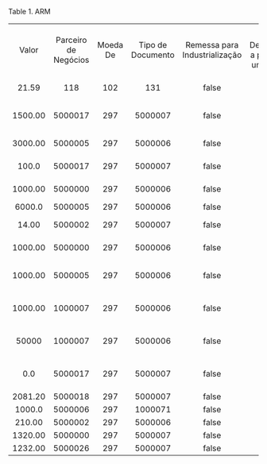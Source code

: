<div id="d458805e1" class="table">

<div class="table-title">

Table 1. ARM

</div>

<div class="table-contents">

|         |                      |          |                   |                               |                                     |        |                          |              |                   |                     |                     |            |                  |           |          |                     |                  |         |             |                                |            |                 |                |                         |
| :-----: | :------------------: | :------: | :---------------: | :---------------------------: | :---------------------------------: | :----: | :----------------------: | :----------: | :---------------: | :-----------------: | :-----------------: | :--------: | :--------------: | :-------: | :------: | :-----------------: | :--------------: | :-----: | :---------: | :----------------------------: | :--------: | :-------------: | :------------: | :---------------------: |
|  Valor  | Parceiro de Negócios | Moeda De | Tipo de Documento | Remessa para Industrialização | Criar Devolução a partir de uma ARM | Pedido | Criar linhas a partir de |  Descrição   | Ação do Documento | Estado do Documento | Número do Documento | Gerar Para | Comentário/Ajuda | Expedição | Aprovado | Transação de Vendas | Documento Fiscal |   ARM   | Tipo de ARM |              Nome              | Processado | Processar Agora | Referência RMA | Representante de Vendas |
|  21.59  |         118          |   102    |        131        |             false             |                                     |        |                          |              |        CO         |         IP          |        40000        |            |                  |    108    |   true   |        true         |                  |   100   |     100     |       Damages by Shipper       |   false    |      false      |                |           102           |
| 1500.00 |       5000017        |   297    |      5000007      |             false             |                  N                  |        |            N             |              |        CL         |         CO          |        30001        |     N      |                  |  5000087  |   true   |        true         |     5000115      | 5000004 |   5000000   |    teste de devolução total    |    true    |      false      |                |           100           |
| 3000.00 |       5000005        |   297    |      5000006      |             false             |                  N                  |        |            N             |              |        CL         |         CO          |       990000        |     N      |                  |  5000045  |   true   |        false        |     5000074      | 5000000 |   5000007   |        devolução teste         |    true    |      false      |                |           100           |
|  100.0  |       5000017        |   297    |      5000007      |             false             |                  N                  |        |            N             |              |        CL         |         CO          |        30003        |     N      |                  |  5000130  |   true   |        true         |     5000156      | 5000008 |   5000009   |      Teste de Arm Parcial      |    true    |      false      |                |           100           |
| 1000.00 |       5000000        |   297    |      5000006      |             false             |                  N                  |        |            N             |              |        CL         |         CO          |       990003        |     N      |                  |  5000103  |   true   |        false        |     5000126      | 5000005 |   5000000   |        devolução total         |    true    |      false      |                |           100           |
| 6000.0  |       5000005        |   297    |      5000006      |             false             |                  N                  |        |            N             |              |        CL         |         CO          |       990001        |     N      |                  |  5000084  |   true   |        false        |     5000113      | 5000001 |   5000000   |           devolução            |    true    |      false      |                |           100           |
|  14.00  |       5000002        |   297    |      5000007      |             false             |                  N                  |        |            N             |              |        CL         |         CO          |        30004        |     N      |                  |  5000154  |   true   |        true         |     5000189      | 5000009 |   5000000   |        arm teste \#5779        |    true    |      false      |                |           100           |
| 1000.00 |       5000000        |   297    |      5000006      |             false             |                  N                  |        |            N             |              |        CL         |         CO          |       990004        |     N      |                  |  5000107  |   true   |        false        |     5000134      | 5000006 |   5000000   |          devolução pr          |    true    |      false      |                |         5000000         |
| 1000.00 |       5000005        |   297    |      5000006      |             false             |                  N                  |        |            N             |              |        CL         |         CO          |       990007        |     N      |                  |  5000021  |   true   |        false        |     5000037      | 5000012 |   5000000   | PJ Fora do Estado Contribuinte |    true    |      false      |                |         5000000         |
| 1000.00 |       1000007        |   297    |      5000006      |             false             |                  N                  |        |            N             |              |        CO         |         IN          |       990006        |     N      |                  |  5000103  |  false   |        false        |                  | 5000011 |   5000000   |     devolução forncedor PR     |   false    |      false      |                |         5000000         |
|  50000  |       1000007        |   297    |      5000006      |             false             |                  N                  |        |            N             |              |        CO         |         DR          |       990002        |     N      |                  |  5000089  |  false   |        false        |                  | 5000003 |   5000000   |     devolução forncedor PR     |   false    |      false      |                |         5000000         |
|   0.0   |       5000017        |   297    |      5000007      |             false             |                  N                  |        |            N             | \*\* Anulado |        \--        |         VO          |        30000        |     N      |                  |  5000087  |   true   |        true         |     5000115      | 5000002 |   5000000   |    teste de devolução total    |    true    |      false      |                |           100           |
| 2081.20 |       5000018        |   297    |      5000007      |             false             |                  N                  |        |            N             |              |        CL         |         CO          |        30002        |     N      |                  |  5000096  |   true   |        true         |     5000123      | 5000007 |   5000000   |             teste              |    true    |      false      |                |           100           |
| 1000.0  |       5000006        |   297    |      1000071      |             false             |                  N                  |        |            N             |              |        CL         |         CO          |        30007        |     N      |                  |  5000059  |   true   |        true         |     5000087      | 5000016 |   5000001   |           Devolução            |    true    |      false      |                |           100           |
| 210.00  |       5000002        |   297    |      5000006      |             false             |                  N                  |        |            N             |              |        CL         |         CO          |       990009        |     N      |                  |  5000250  |   true   |        false        |     5000192      | 5000017 |   5000000   |           Devolucao            |    true    |      false      |                |           100           |
| 1320.00 |       5000000        |   297    |      5000007      |             false             |                  N                  |        |            N             |              |        CO         |         IN          |        30005        |     N      |                  |  5000287  |  false   |        true         |     5000306      | 5000013 |   5000000   |           devolução            |   false    |      false      |                |           100           |
| 1232.00 |       5000026        |   297    |      5000007      |             false             |                  N                  |        |            N             |              |        CL         |         CO          |        30006        |     N      |                  |  5000297  |   true   |        true         |     5000315      | 5000014 |   5000002   |             devol              |    true    |      false      |                |           100           |

</div>

</div>
